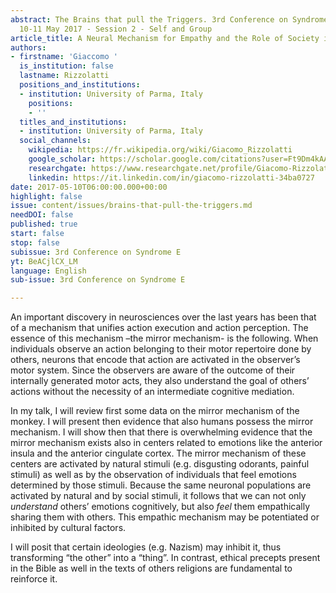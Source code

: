 ```yaml
---
abstract: The Brains that pull the Triggers. 3rd Conference on Syndrome E, Paris IAS,
  10-11 May 2017 - Session 2 - Self and Group
article_title: A Neural Mechanism for Empathy and the Role of Society in its Modifications
authors:
- firstname: 'Giaccomo '
  is_institution: false
  lastname: Rizzolatti
  positions_and_institutions:
  - institution: University of Parma, Italy
    positions:
    - ''
  titles_and_institutions:
  - institution: University of Parma, Italy
  social_channels:
    wikipedia: https://fr.wikipedia.org/wiki/Giacomo_Rizzolatti
    google_scholar: https://scholar.google.com/citations?user=Ft9Dm4kAAAAJ&hl=en
    researchgate: https://www.researchgate.net/profile/Giacomo-Rizzolatti
    linkedin: https://it.linkedin.com/in/giacomo-rizzolatti-34ba0727
date: 2017-05-10T06:00:00.000+00:00
highlight: false
issue: content/issues/brains-that-pull-the-triggers.md
needDOI: false
published: true
start: false
stop: false
subissue: 3rd Conference on Syndrome E
yt: BeACjlCX_LM
language: English
sub-issue: 3rd Conference on Syndrome E

---
```

An important discovery in neurosciences over the last years has been that of a mechanism that unifies action execution and action perception. The essence of this mechanism –the mirror mechanism- is the following. When individuals observe an action belonging to their motor repertoire done by others, neurons that encode that action are activated in the observer’s motor system. Since the observers are aware of the outcome of their internally generated motor acts, they also understand the goal of others’ actions without the necessity of an intermediate cognitive mediation. 

In my talk, I will review first some data on the mirror mechanism of the monkey. I will present then evidence that also humans possess the mirror mechanism. I will show then that there is overwhelming evidence that the mirror mechanism exists also in centers related to emotions like the anterior insula and the anterior cingulate cortex. The mirror mechanism of these centers are activated by natural stimuli (e.g. disgusting odorants, painful stimuli) as well as by the observation of individuals that feel emotions determined by those stimuli. Because the same neuronal populations are activated by natural and by social stimuli, it follows that we can not only _understand_ others’ emotions cognitively, but also _feel_ them empathically sharing them with others. This empathic mechanism may be potentiated or inhibited by cultural factors. 

I will posit that certain ideologies (e.g. Nazism) may inhibit it, thus transforming “the other” into a “thing”. In contrast, ethical precepts present in the Bible as well in the texts of others religions are fundamental to reinforce it.

<Youtube yt="BeACjlCX_LM" caption="A Neural Mechanism for Empathy and the Role of Society in its Modifications" start="false" stop="false"></Youtube>